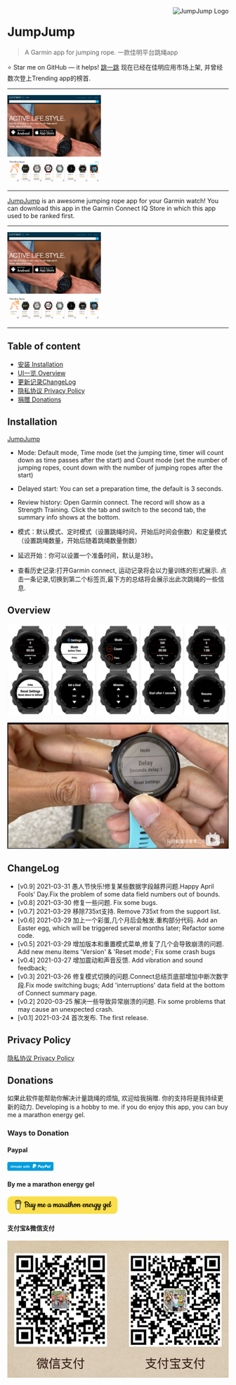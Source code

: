 <a href="https://apps.garmin.com/en-US/apps/dc6ceca8-6ec6-49f2-b711-4ebc0d347177">
    <img src="https://services.garmin.com/appsLibraryBusinessServices_v0/rest/apps/dc6ceca8-6ec6-49f2-b711-4ebc0d347177/icon/0ff22b34-19de-40e4-bce6-bbfbe0cca502" alt="JumpJump Logo" title="JumpJump" align="right" height="60" />
</a>

# JumpJump

> A Garmin app for jumping rope. 一款佳明平台跳绳app

:star: Star me on GitHub — it helps!
[跳一跳](https://apps.garmin.com/en-US/apps/dc6ceca8-6ec6-49f2-b711-4ebc0d347177) 现在已经在佳明应用市场上架, 并曾经数次登上Trending app的榜首.

---

<a href="https://apps.garmin.com/en-US/apps/dc6ceca8-6ec6-49f2-b711-4ebc0d347177">
    <img src="./images/trending-app.png" alt="JumpJump Trending app" title="JumpJump" height="200" />
</a>

---

[JumpJump](https://apps.garmin.com/en-US/apps/dc6ceca8-6ec6-49f2-b711-4ebc0d347177) is an awesome jumping rope app for your Garmin watch! You can download this app in the Garmin Connect IQ Store in which this app used to be ranked first.

---

<a href="https://apps.garmin.com/en-US/apps/dc6ceca8-6ec6-49f2-b711-4ebc0d347177">
    <img src="./images/trending-app.png" alt="JumpJump Trending app" title="JumpJump" height="200" />
</a>

---

## Table of content

- [安装 Installation](#installation)
- [UI一览 Overview](#overview)
- [更新记录ChangeLog](#changelog)
- [隐私协议 Privacy Policy](#privacy-policy)
- [捐赠 Donations](#donations)

## Installation

[JumpJump](https://services.garmin.com/appsLibraryBusinessServices_v0/rest/apps/dc6ceca8-6ec6-49f2-b711-4ebc0d347177/icon/0ff22b34-19de-40e4-bce6-bbfbe0cca502)

- Mode: Default mode, Time mode (set the jumping time, timer will count down as time passes after the start) and Count mode (set the number of jumping ropes, count down with the number of jumping ropes after the start)
- Delayed start: You can set a preparation time, the default is 3 seconds.
- Review history: Open Garmin connect. The record will show as a Strength Training. Click the tab and switch to the second tab, the summary info shows at the bottom.

- 模式：默认模式、定时模式（设置跳绳时间，开始后时间会倒数）和定量模式（设置跳绳数量，开始后随着跳绳数量倒数）
- 延迟开始：你可以设置一个准备时间，默认是3秒。
- 查看历史记录:打开Garmin connect, 运动记录将会以力量训练的形式展示. 点击一条记录,切换到第二个标签页,最下方的总结将会展示出此次跳绳的一些信息.

## Overview

![Overview](./images/family-screenshot.png)

[![](./images/tutorial-cover.png)](https://www.bilibili.com/video/BV1Sp4y1b7Be)

## ChangeLog

- [v0.9] 2021-03-31
  愚人节快乐!修复某些数据字段越界问题.Happy April Fools' Day.Fix the problem of some data field numbers out of bounds.
- [v0.8] 2021-03-30
  修复一些问题. Fix some bugs.
- [v0.7] 2021-03-29
  移除735xt支持. Remove 735xt from the support list.
- [v0.6] 2021-03-29
  加上一个彩蛋,几个月后会触发.重构部分代码. Add an Easter egg, which will be triggered several months later; Refactor some code.
- [v0.5] 2021-03-29
  增加版本和重置模式菜单,修复了几个会导致崩溃的问题. Add new menu items 'Version' & 'Reset mode'; Fix some crash bugs
- [v0.4] 2021-03-27
  增加震动和声音反馈. Add vibration and sound feedback;
- [v0.3] 2021-03-26
  修复模式切换的问题.Connect总结页底部增加中断次数字段.Fix mode switching bugs; Add 'interruptions' data field at the bottom of Connect summary page.
- [v0.2] 2020-03-25
  解决一些导致异常崩溃的问题. Fix some problems that may cause an unexpected crash.
- [v0.1] 2021-03-24
  首次发布. The first release.

## Privacy Policy

[隐私协议 Privacy Policy](./privacy-policy.md)

## Donations

如果此软件能帮助你解决计量跳绳的烦恼, 欢迎给我捐赠. 你的支持将是我持续更新的动力.
Developing is a hobby to me. if you do enjoy this app, you can buy me a marathon energy gel.

### Ways to Donation

#### Paypal

<a href="https://paypal.me/lichuanyi?locale.x=en_US" target="_blank">
    <img src="./images/donate-with-paypal.svg" alt="Paypal" height="20" />
</a>

#### By me a marathon energy gel

<a href="https://www.buymeacoffee.com/lichuanyi" target="_blank">
    <img src="./images/buymeagel.png" alt="Buy me a marathon energy gel" height="40">
</a>

#### 支付宝&微信支付

![支付宝&微信支付](./images/alipay-wechatpay.png)